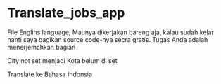 # Translate_jobs_app
File Englihs language,
Maunya dikerjakan bareng aja, 
kalau sudah kelar nanti saya bagikan
source code-nya secra gratis.
Tugas Anda adalah menerjemahkan 
bagian 

<tr lang="en"> City not set </tr>
menjadi 
<tr lang="en"> Kota belum di set </tr>

Translate ke Bahasa Indonsia

